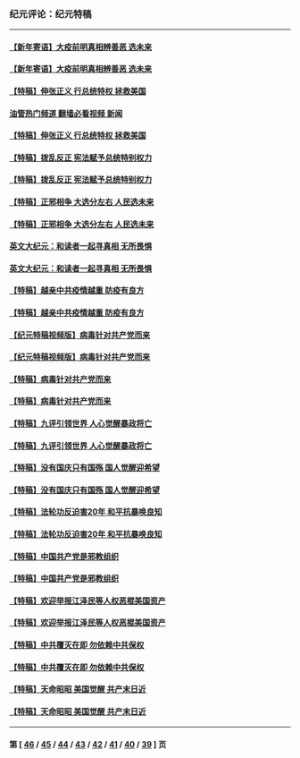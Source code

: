 ### 纪元评论：纪元特稿
---
#### [【新年寄语】大疫前明真相辨善恶 选未来](../../pages/nsc424/n12660855.md?06180330) 
#### [【新年寄语】大疫前明真相辨善恶 选未来](../../pages/nsc424/n12660855.md?06180330) 
#### [【特稿】伸张正义 行总统特权 拯救美国](../../pages/nsc424/n12616806.md?06180330) 
#### [油管热门频道 翻墙必看视频 新闻](ok?06180330)
#### [【特稿】伸张正义 行总统特权 拯救美国](../../pages/nsc424/n12616806.md?06180330) 
#### [【特稿】拨乱反正 宪法赋予总统特别权力](../../pages/nsc424/n12598306.md?06180330) 
#### [【特稿】拨乱反正 宪法赋予总统特别权力](../../pages/nsc424/n12598306.md?06180330) 
#### [【特稿】正邪相争 大选分左右 人民选未来](../../pages/nsc424/n12545208.md?06180330) 
#### [【特稿】正邪相争 大选分左右 人民选未来](../../pages/nsc424/n12545208.md?06180330) 
#### [英文大纪元：和读者一起寻真相 无所畏惧](../../pages/nsc424/n12542027.md?06180330) 
#### [英文大纪元：和读者一起寻真相 无所畏惧](../../pages/nsc424/n12542027.md?06180330) 
#### [【特稿】越亲中共疫情越重 防疫有良方](../../pages/nsc424/n12042989.md?06180330) 
#### [【特稿】越亲中共疫情越重 防疫有良方](../../pages/nsc424/n12042989.md?06180330) 
#### [【纪元特稿视频版】病毒针对共产党而来](../../pages/nsc424/n11977328.md?06180330) 
#### [【纪元特稿视频版】病毒针对共产党而来](../../pages/nsc424/n11977328.md?06180330) 
#### [【特稿】病毒针对共产党而来](../../pages/nsc424/n11928818.md?06180330) 
#### [【特稿】病毒针对共产党而来](../../pages/nsc424/n11928818.md?06180330) 
#### [【特稿】九评引领世界 人心觉醒暴政将亡](../../pages/nsc424/n11660496.md?06180330) 
#### [【特稿】九评引领世界 人心觉醒暴政将亡](../../pages/nsc424/n11660496.md?06180330) 
#### [【特稿】没有国庆只有国殇 国人觉醒迎希望](../../pages/nsc424/n11549354.md?06180330) 
#### [【特稿】没有国庆只有国殇 国人觉醒迎希望](../../pages/nsc424/n11549354.md?06180330) 
#### [【特稿】法轮功反迫害20年 和平抗暴唤良知](../../pages/nsc424/n11389135.md?06180330) 
#### [【特稿】法轮功反迫害20年 和平抗暴唤良知](../../pages/nsc424/n11389135.md?06180330) 
#### [【特稿】中国共产党是邪教组织](../../pages/nsc424/n11355551.md?06180330) 
#### [【特稿】中国共产党是邪教组织](../../pages/nsc424/n11355551.md?06180330) 
#### [【特稿】欢迎举报江泽民等人权恶棍美国资产](../../pages/nsc424/n11303040.md?06180330) 
#### [【特稿】欢迎举报江泽民等人权恶棍美国资产](../../pages/nsc424/n11303040.md?06180330) 
#### [【特稿】中共覆灭在即 勿依赖中共保权](../../pages/nsc424/n11278510.md?06180330) 
#### [【特稿】中共覆灭在即 勿依赖中共保权](../../pages/nsc424/n11278510.md?06180330) 
#### [【特稿】天命昭昭 美国觉醒 共产末日近](../../pages/nsc424/n11150259.md?06180330) 
#### [【特稿】天命昭昭 美国觉醒 共产末日近](../../pages/nsc424/n11150259.md?06180330) 

---
#### 第 [ [46](./46.md?06180330) / [45](./45.md?06180330) / [44](./44.md?06180330) / [43](./43.md?06180330) / [42](./42.md?06180330) / [41](./41.md?06180330) / [40](./40.md?06180330) / [39](./39.md?06180330) ] 页
